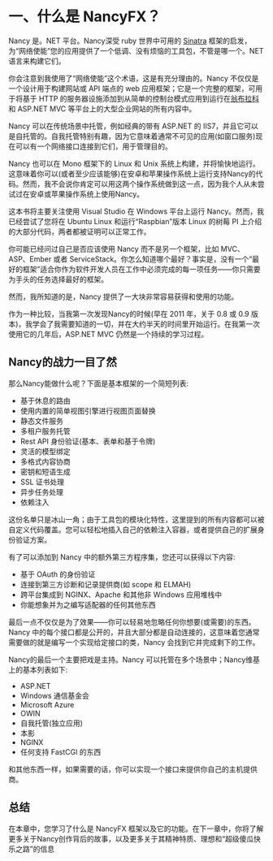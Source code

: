 # 一、什么是 NancyFX？

Nancy 是。NET 平台。Nancy深受 ruby 世界中可用的 [Sinatra](http://www.sinatrarb.com/) 框架的启发，为“网络使能”您的应用提供了一个低调、没有烦恼的工具包，不管是哪一个。NET 语言来构建它们。

你会注意到我使用了“网络使能”这个术语，这是有充分理由的。Nancy 不仅仅是一个设计用于构建网站或 API 端点的 web 应用框架；它是一个完整的框架，可用于将基于 HTTP 的服务器设施添加到从简单的控制台模式应用到运行在[翁布拉科](http://umbraco.com/)和 ASP.NET MVC 等平台上的大型企业网站的所有内容中。

Nancy 可以在传统场景中托管，例如经典的带有 ASP.NET 的 IIS7，并且它可以是自托管的。自我托管特别有趣，因为它意味着通常不可见的应用(如窗口服务)现在可以有一个网络接口连接到它们，用于管理目的。

Nancy 也可以在 Mono 框架下的 Linux 和 Unix 系统上构建，并将愉快地运行。这意味着你可以(或者至少应该能够)在安卓和苹果操作系统上运行支持Nancy的代码。然而，我不会说你肯定可以用这两个操作系统做到这一点，因为我个人从未尝试过在安卓或苹果操作系统上使用Nancy。

这本书将主要关注使用 Visual Studio 在 Windows 平台上运行 Nancy。然而，我已经尝试了您将在 Ubuntu Linux 和运行“Raspbian”版本 Linux 的树莓 PI 上介绍的大部分代码，两者都被证明可以正常工作。

你可能已经问过自己是否应该使用 Nancy 而不是另一个框架，比如 MVC、ASP、Ember 或者 ServiceStack。你怎么知道哪个最好？事实是，没有一个“最好的框架”适合你作为软件开发人员在工作中必须完成的每一项任务——你只需要为手头的任务选择最好的框架。

然而，我所知道的是，Nancy 提供了一大块非常容易获得和使用的功能。

作为一种比较，当我第一次发现Nancy的时候(早在 2011 年，关于 0.8 或 0.9 版本)，我学会了我需要知道的一切，并在大约半天的时间里开始运行。在我第一次使用它的几年后，ASP.NET MVC 仍然是一个持续的学习过程。

## Nancy的战力一目了然

那么Nancy能做什么呢？下面是基本框架的一个简短列表:

*   基于休息的路由
*   使用内置的简单视图引擎进行视图页面替换
*   静态文件服务
*   多租户服务托管
*   Rest API 身份验证(基本、表单和基于令牌)
*   灵活的模型绑定
*   多格式内容协商
*   密钥和短语生成
*   SSL 证书处理
*   异步任务处理
*   依赖注入

这份名单只是冰山一角；由于工具包的模块化特性，这里提到的所有内容都可以被自定义代码覆盖。您可以轻松地插入自己的依赖注入容器，或者提供自己的扩展身份验证方案。

有了可以添加到 Nancy 中的额外第三方程序集，您还可以获得以下内容:

*   基于 OAuth 的身份验证
*   连接到第三方诊断和记录提供商(如 scope 和 ELMAH)
*   跨平台集成到 NGINX、Apache 和其他非 Windows 应用堆栈中
*   你能想象并为之编写适配器的任何其他东西

最后一点不仅仅是为了效果——你可以轻易地忽略任何你想要(或需要)的东西。Nancy 中的每个接口都是公开的，并且大部分都是自动连接的，这意味着您通常需要做的就是编写一个实现给定接口的类，Nancy 会找到它并完成剩下的工作。

Nancy的最后一个主要把戏是主持。Nancy 可以托管在多个场景中；Nancy维基上的基本列表如下:

*   ASP.NET
*   Windows 通信基金会
*   Microsoft Azure
*   OWIN
*   自我托管(独立应用)
*   本影
*   NGINX
*   任何支持 FastCGI 的东西

和其他东西一样，如果需要的话，你可以实现一个接口来提供你自己的主机提供商。

## 总结

在本章中，您学习了什么是 NancyFX 框架以及它的功能。在下一章中，你将了解更多关于Nancy创作背后的故事，以及更多关于其精神特质、理想和“超级傻瓜快乐之路”的信息